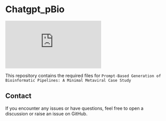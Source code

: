 # Chatgpt_pBio
[![GitHub license](https://badgen.net/github/license/Naereen/Strapdown.js)](https://github.com/Naereen/StrapDown.js/blob/master/LICENSE)

This repository contains the required files for `Prompt-Based Generation of Bioinformatic Pipelines: A Minimal Metaviral Case Study`

## Contact
If you encounter any issues or have questions, feel free to open a discussion or raise an issue on GitHub.
